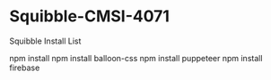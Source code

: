 # Squibble-CMSI-4071

Squibble Install List

npm install
npm install balloon-css
npm install puppeteer
npm install firebase
